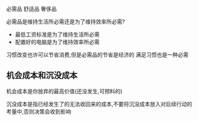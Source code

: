 必需品
舒适品
奢侈品

必需品是维持生活所必需还是为了维持效率所必需?
- 最低工资标准是为了维持生活所必需
- 配置好的电脑是为了维持效率所必需

习惯改变也许可以节省消费,但是必需品的节省是经济的
满足习惯也是一种必需

## 机会成本和沉没成本

机会成本是你放弃的最高价值(还没发生,可预料的)

沉没成本是指已经发生了的无法收回来的成本,不要将沉没成本放入对后续行动的考量中,否则决策会收到影响



